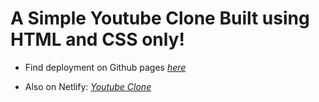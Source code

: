 # A Simple Youtube Clone Built using HTML and CSS only!

- Find deployment on Github pages [_here_](https://donmarvex.github.io/youtube-clone/) 

- Also on Netlify: [_Youtube Clone_](https://marvex-youtube-clone.netlify.app/)